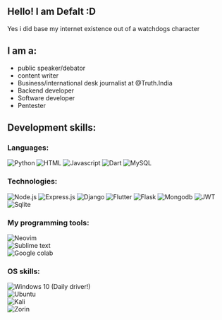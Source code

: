 ## Hello! I am Defalt :D

Yes i did base my internet existence out of a watchdogs character 

## I am a:
- public speaker/debator
- content writer
- Business/international desk journalist at @Truth.India
- Backend developer
- Software developer
- Pentester

## Development skills:
### Languages:

![Python](https://img.shields.io/badge/Python-3776AB?style=for-the-badge&logo=python&logoColor=white)
![HTML](https://img.shields.io/badge/HTML-239120?style=for-the-badge&logo=html5&logoColor=white)
![Javascript](https://img.shields.io/badge/JavaScript-F7DF1E?style=for-the-badge&logo=javascript&logoColor=black)
![Dart](https://img.shields.io/badge/Dart-0175C2?style=for-the-badge&logo=dart&logoColor=white)
![MySQL](https://img.shields.io/badge/MySQL-00000F?style=for-the-badge&logo=mysql&logoColor=white)

### Technologies:

![Node.js](https://img.shields.io/badge/Node.js-43853D?style=for-the-badge&logo=node.js&logoColor=white)
![Express.js](https://img.shields.io/badge/Express.js-404D59?style=for-the-badge)
![Django](https://img.shields.io/badge/Django-092E20?style=for-the-badge&logo=django&logoColor=white)
![Flutter](https://img.shields.io/badge/Flutter-02569B?style=for-the-badge&logo=flutter&logoColor=white)
![Flask](https://img.shields.io/badge/Flask-000000?style=for-the-badge&logo=flask&logoColor=white)
![Mongodb](https://img.shields.io/badge/MongoDB-4EA94B?style=for-the-badge&logo=mongodb&logoColor=white)
![JWT](https://img.shields.io/badge/json%20web%20tokens-323330?style=for-the-badge&logo=json-web-tokens&logoColor=pink)
![Sqlite](https://img.shields.io/badge/SQLite-07405E?style=for-the-badge&logo=sqlite&logoColor=white)

### My programming tools:

![Neovim](https://img.shields.io/badge/NeoVim-%2357A143.svg?&style=for-the-badge&logo=neovim&logoColor=white)<br>
![Sublime text](https://img.shields.io/badge/sublime_text-%23575757.svg?&style=for-the-badge&logo=sublime-text&logoColor=important)<br>
![Google colab](https://img.shields.io/badge/Colab-F9AB00?style=for-the-badge&logo=googlecolab&color=525252)<br>

### OS skills:
![Windows 10](https://img.shields.io/badge/Windows-0078D6?style=for-the-badge&logo=windows&logoColor=white) (Daily driver!)<br>
![Ubuntu](https://img.shields.io/badge/Ubuntu-E95420?style=for-the-badge&logo=ubuntu&logoColor=white)<br>
![Kali](https://img.shields.io/badge/Kali_Linux-557C94?style=for-the-badge&logo=kali-linux&logoColor=white)<br>
![Zorin](https://img.shields.io/badge/Zorin%20OS-0CC1F3?style=for-the-badge&logo=zorin&logoColor=white)<br>
